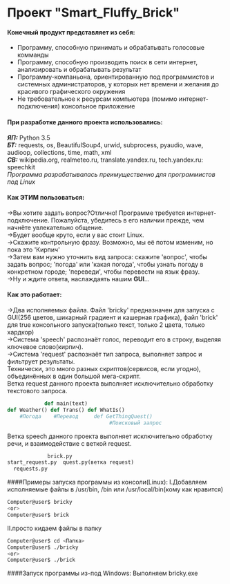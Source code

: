 # Проект "Smart_Fluffy_Brick"

#### Конечный продукт представляет из себя:

 * Программу, способную принимать и обрабатывать голосовые комманды
 * Программу, способную производить поиск в сети интернет, анализировать и обрабатывать результат
 * Программу-компаньона, ориентированную под программистов и системных администраторов, у которых нет времени и желания до красивого графического окружения
 * Не требовательное к ресурсам компьютера (помимо интернет-подключения) консольное приложение

#### При разработке данного проекта использовались:
***ЯП:*** Python 3.5 <br>
***БТ:*** requests, os, BeautifulSoup4, urwid, subprocess, pyaudio, wave, audioop, collections, time, math, xml <br>
***СВ:*** wikipedia.org, realmeteo.ru, translate.yandex.ru, tech.yandex.ru: speechkit <br>
*Программа разрабатывалась преимущественно для программистов под Linux*

#### Как ЭТИМ пользоваться:
->Вы хотите задать вопрос?Отлично! Программе требуется интернет-подключение. Пожалуйста, убедитесь в его наличии прежде, чем начнёте увлекательно общение. <br>
->Будет вообще круто, если у вас стоит Linux. <br>
->Скажите контрольную фразу. Возможно, мы её потом изменим, но пока это 'Кирпич'<br>
->Затем вам нужно уточнить вид запроса: скажите 'вопрос', чтобы задать вопрос; 'погода' или 'какая погода', чтобы узнать погоду в конкретном городе; 'переведи', чтобы перевести на язык фразу.<br>
->Ну и ждите ответа, наслаждаять нашим **GUI**...<br>

#### Как это работает:
->Два исполняемых файла. Файл 'bricky' предназначен для запуска с GUI(256 цветов, шикарный градиент и кашерная графика), файл 'brick' для true консольного запуска(только текст, только 2 цвета, только хардкор)<br>
->Система 'speech' распознаёт голос, переводит его в строку, выделяя ключевое слово(кирпич).<br>
->Система 'request' распознаёт тип запроса, выполняет запрос и фильтрует результаты.<br>
Технически, это много разных скриптов(сервисов, если угодно), объединённых в один большой мега-скрипт.<br>
Ветка request данного проекта выполняет исключительно обработку текстового запроса.
```python
			def main(text)
def Weather() def Trans() def WhatIs()
	#Погода	   #Перевод	    def GetThingQuest()
								 #Поисковый запрос
```
Ветка speech данного проекта выполняет исключительно обработку речи, и взаимодействие с веткой request.
```python
		   	 brick.py
start_request.py  quest.py(ветка request)
  requests.py        
```
####Примеры запуска программы из консоли(Linux):
I.Добавляем исполняемые файлы в /usr/bin, /bin или /usr/local/bin(кому как нравится)
```sh
Computer@user$ bricky
<or>
Computer@user$ brick
```
II.просто кидаем файлы в папку
```sh
Computer@user$ cd <Папка>
Computer@user$ ./bricky
<or>
Computer@user$ ./brick
```
####Запуск программы из-под Windows:
Выполняем bricky.exe
